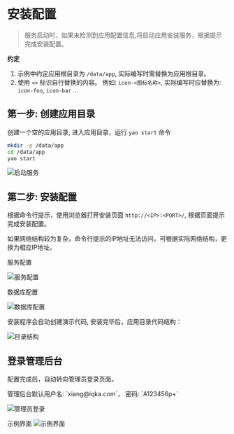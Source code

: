 # 安装配置

<blockquote>
  服务启动时，如果未检测到应用配置信息,将启动应用安装服务，根据提示完成安装配置。
</blockquote>

**约定**

1. 示例中约定应用根目录为 `/data/app`, 实际编写时需替换为应用根目录。
2. 使用 `<>` 标识自行替换的内容。 例如: `icon-<图标名称>`, 实际编写时应替换为: `icon-foo`, `icon-bar` ...

## 第一步: 创建应用目录

创建一个空的应用目录, 进入应用目录，运行 `yao start` 命令

```bash
mkdir -p /data/app
cd /data/app
yao start
```

![启动服务](./assets/yao-setup.jpg)

## 第二步: 安装配置

根据命令行提示，使用浏览器打开安装页面 `http://<IP>:<PORT>/`, 根据页面提示完成安装配置。

<Notice type="warning">
  如果网络结构较为复杂，命令行提示的IP地址无法访问，可根据实际网络结构，更换为相应IP地址。
</Notice>

服务配置

![服务配置](./assets/yao-setup-step2.jpg)

数据库配置

![数据库配置](./assets/yao-setup-step3.jpg)

安装程序会自动创建演示代码, 安装完毕后，应用目录代码结构：

![目录结构](./assets/yao-setup-tree.jpg)

## 登录管理后台

配置完成后，自动转向管理员登录页面。

<Notice type="warning">
  管理后台默认用户名: `xiang@iqka.com`， 密码: `A123456p+`
</Notice>

![管理员登录](./assets/yao-setup-done.jpg)

示例界面
![示例界面](./assets/yao-setup-demo.jpg)

<Div style={{ display: "flex", justifyContent: "space-between" }}>
  <Link type="prev" title="YAO命令" link="基础/YAO命令"></Link>
  <Link type="next" title="创建数据模型" link="基础/创建数据模型"></Link>
</Div>

